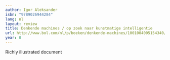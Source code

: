 ```yaml
---
author: Igor Aleksander
isbn: "9789026944284"
lang: nl
layout: review
title: Denkende machines / op zoek naar kunstmatige intelligentie
url: http://www.bol.com/nl/p/boeken/denkende-machines/1001004005154340/index.html
year: 0
---
```


Richly illustrated document
